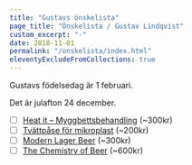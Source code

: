 ```yaml
---
title: "Gustavs önskelista"
page_title: "Önskelista / Gustav Lindqvist"
custom_excerpt: "-"
date: 2018-11-01
permalink: "/onskelista/index.html"
eleventyExcludeFromCollections: true
---
```


<p class="lead">Gustavs födelsedag är <time class="timeago" datetime="2025-02-01T00:00:00.000+01:00" title="2025-02-01">1 februari</time>.</p>
<p class="lead">Det är julafton <time class="timeago" datetime="2024-12-24T00:00:00.000+01:00" title="2024-12-24">24 december</time>.</p>

* [ ] [Heat it – Myggbettsbehandling](https://www.apotekhjartat.se/produkt/heat-it-mot-insektsbett-android/) (~300kr)
* [ ] [Tvättpåse för mikroplast](https://www.scoutshop.se/tvattpase-stoppa-mikroplast) (~200kr)
* [ ] [Modern Lager Beer](https://www.adlibris.com/se/bok/modern-lager-beer-9781938469824) (~300kr)
* [ ] [The Chemistry of Beer](https://www.adlibris.com/se/bok/the-chemistry-of-beer-9781119783336) (~600kr)
